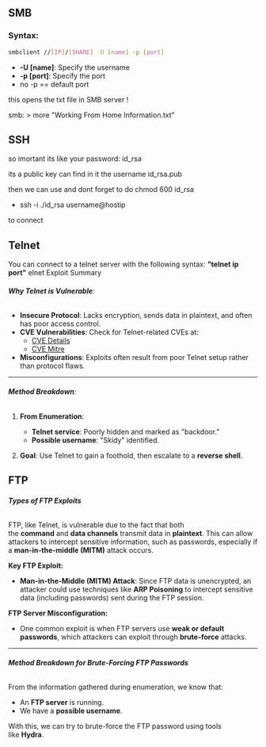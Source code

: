 ## SMB


### Syntax:

```bash
smbclient //[IP]/[SHARE] -U [name] -p [port]
```

- **-U [name]**: Specify the username
- **-p [port]**: Specify the port
- no -p == default port

this  opens the txt file in SMB server !

smb: \>  more "Working From Home Information.txt" 

## SSH
so imortant its like your password:
id_rsa 

its a public key can find in it the username
id_rsa.pub

then we can use and dont forget to do chmod 600 id_rsa

- ssh  -i ./id_rsa username@hostip

to connect

## Telnet

You can connect to a telnet server with the following syntax: **"telnet ip port"**
elnet Exploit Summary

###### **Why Telnet is Vulnerable**:

- **Insecure Protocol**: Lacks encryption, sends data in plaintext, and often has poor access control.
- **CVE Vulnerabilities**: Check for Telnet-related CVEs at:
    - [CVE Details](https://www.cvedetails.com/)
    - [CVE Mitre](https://cve.mitre.org/)
- **Misconfigurations**: Exploits often result from poor Telnet setup rather than protocol flaws.

---

###### **Method Breakdown**:

1. **From Enumeration**:
    
    - **Telnet service**: Poorly hidden and marked as "backdoor."
    - **Possible username**: "Skidy" identified.
2. **Goal**: Use Telnet to gain a foothold, then escalate to a **reverse shell**.



## FTP

###### **Types of FTP Exploits**

FTP, like Telnet, is vulnerable due to the fact that both the **command** and **data channels** transmit data in **plaintext**. This can allow attackers to intercept sensitive information, such as passwords, especially if a **man-in-the-middle (MITM)** attack occurs.

**Key FTP Exploit:**

- **Man-in-the-Middle (MITM) Attack**: Since FTP data is unencrypted, an attacker could use techniques like **ARP Poisoning** to intercept sensitive data (including passwords) sent during the FTP session.

**FTP Server Misconfiguration:**

- One common exploit is when FTP servers use **weak or default passwords**, which attackers can exploit through **brute-force** attacks.

---

###### **Method Breakdown for Brute-Forcing FTP Passwords**

From the information gathered during enumeration, we know that:

- An **FTP server** is running.
- We have a **possible username**.

With this, we can try to brute-force the FTP password using tools like **Hydra**.



